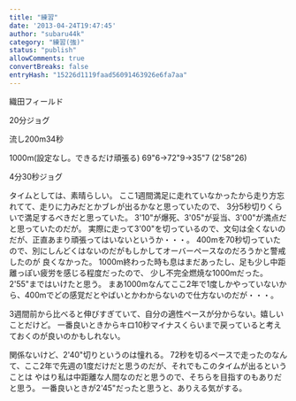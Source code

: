 ```yaml
---
title: "練習"
date: '2013-04-24T19:47:45'
author: "subaru44k"
category: "練習(強)"
status: "publish"
allowComments: true
convertBreaks: false
entryHash: "15226d1119faad56091463926e6fa7aa"
---
```

織田フィールド

20分ジョグ

流し200m34秒

1000m(設定なし。できるだけ頑張る)
69"6→72"9→35"7
(2'58"26)

4分30秒ジョグ


タイムとしては、素晴らしい。
ここ1週間満足に走れていなかったから走り方忘れてて、走りに力みだとかブレが出るかなと思っていたので、
3分5秒切りくらいで満足するべきだと思っていた。
3'10"が爆死、3'05"が妥当、3'00"が満点だと思っていたのだが。
実際に走って3'00"を切っているので、文句は全くないのだが、正直あまり頑張ってはいないというか・・・。
400mを70秒切っていたので、別にしんどくはないのだがもしかしてオーバーペースなのだろうかと警戒したのが
良くなかった。
1000m終わった時も息はまだあったし、足も少し中距離っぽい疲労を感じる程度だったので、
少し不完全燃焼な1000mだった。2'55"まではいけたと思う。
まあ1000mなんてここ2年で1度しかやっていないから、400mでどの感覚だとやばいとかわからないので仕方ないのだが・・・。

3週間前から比べると伸びすぎていて、自分の適性ペースが分からない。嬉しいことだけど。
一番良いときからキロ10秒マイナスくらいまで戻っていると考えておくのが良いのかもしれない。

関係ないけど、2'40"切りというのは憧れる。
72秒を切るペースで走ったのなんて、ここ2年で先週の1度だけだと思うのだが、それでもこのタイムが出るということは
やはり私は中距離な人間なのだと思うので、そちらを目指すのもありだと思う。
一番良いときが2'45"だったと思うと、ありえる気がする。
